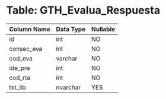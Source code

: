 # Table: GTH_Evalua_Respuesta

| Column Name | Data Type | Nullable |
|-------------|-----------|----------|
| id | int | NO |
| consec_eva | int | NO |
| cod_eva | varchar | NO |
| ide_pre | int | NO |
| cod_rta | int | NO |
| txt_lib | nvarchar | YES |
